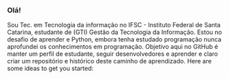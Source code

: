 ### Olá! 

Sou Tec. em Tecnologia da informação no IFSC - Instituto Federal de Santa Catarina, estudante de (GTI) Gestão da Tecnologia da Informação. Estou no desafio de aprender e Python, embora tenha estudado programação nunca aprofundei os conhecimentos em programação.
Objetivo aqui no GitHub é manter um perfil de estudante, seguir desenvolvedores e aprender e claro criar um repositório e histórico deste caminho de aprendizado.
Here are some ideas to get you started:



